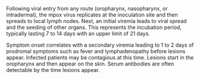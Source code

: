 Following viral entry from any route (oropharynx, nasopharynx, or intradermal), the mpox virus replicates at the inoculation site and then spreads to local lymph nodes. Next, an initial viremia leads to viral spread and the seeding of other organs. This represents the incubation period, typically lasting 7 to 14 days with an upper limit of 21 days.

Symptom onset correlates with a secondary viremia leading to 1 to 2 days of prodromal symptoms such as fever and lymphadenopathy before lesions appear. Infected patients may be contagious at this time. Lesions start in the oropharynx and then appear on the skin. Serum antibodies are often detectable by the time lesions appear.